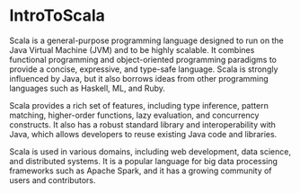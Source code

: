 # IntroToScala

Scala is a general-purpose programming language designed to run on the Java Virtual Machine (JVM) and to be highly scalable. It combines functional programming and object-oriented programming paradigms to provide a concise, expressive, and type-safe language. Scala is strongly influenced by Java, but it also borrows ideas from other programming languages such as Haskell, ML, and Ruby.

Scala provides a rich set of features, including type inference, pattern matching, higher-order functions, lazy evaluation, and concurrency constructs. It also has a robust standard library and interoperability with Java, which allows developers to reuse existing Java code and libraries.

Scala is used in various domains, including web development, data science, and distributed systems. It is a popular language for big data processing frameworks such as Apache Spark, and it has a growing community of users and contributors.
